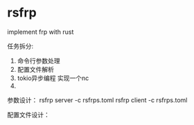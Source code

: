 # rsfrp
implement frp with rust


任务拆分:
1. 命令行参数处理
2. 配置文件解析
3. tokio异步编程  实现一个nc
4. 



参数设计：
rsfrp server -c rsfrps.toml
rsfrp client -c rsfrps.toml


配置文件设计：